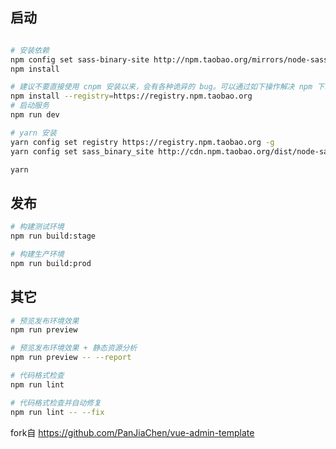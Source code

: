 ## 启动

```bash

# 安装依赖
npm config set sass-binary-site http://npm.taobao.org/mirrors/node-sass
npm install

# 建议不要直接使用 cnpm 安装以来，会有各种诡异的 bug。可以通过如下操作解决 npm 下载速度慢的问题
npm install --registry=https://registry.npm.taobao.org
# 启动服务
npm run dev

# yarn 安装
yarn config set registry https://registry.npm.taobao.org -g
yarn config set sass_binary_site http://cdn.npm.taobao.org/dist/node-sass -g

yarn
```

## 发布

```bash
# 构建测试环境
npm run build:stage

# 构建生产环境
npm run build:prod
```

## 其它

```bash
# 预览发布环境效果
npm run preview

# 预览发布环境效果 + 静态资源分析
npm run preview -- --report

# 代码格式检查
npm run lint

# 代码格式检查并自动修复
npm run lint -- --fix
```

fork自 https://github.com/PanJiaChen/vue-admin-template